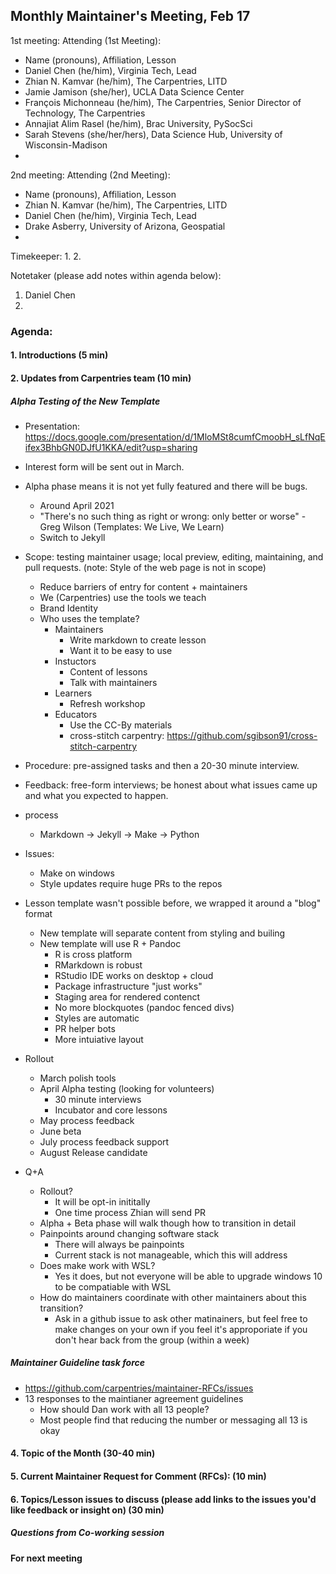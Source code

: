 ## Monthly Maintainer's Meeting, Feb 17

1st meeting:
Attending (1st Meeting):

- Name (pronouns), Affiliation, Lesson
- Daniel Chen (he/him), Virginia Tech, Lead
- Zhian N. Kamvar (he/him), The Carpentries, LITD
- Jamie Jamison (she/her), UCLA Data Science Center
- François Michonneau (he/him), The Carpentries, Senior Director of Technology, The Carpentries
- Annajiat Alim Rasel (he/him), Brac University, PySocSci 
- Sarah Stevens (she/her/hers), Data Science Hub, University of Wisconsin-Madison
- 

2nd meeting:
Attending (2nd Meeting): 

- Name (pronouns), Affiliation, Lesson
- Zhian N. Kamvar (he/him), The Carpentries, LITD
- Daniel Chen (he/him), Virginia Tech, Lead
- Drake Asberry, University of Arizona, Geospatial
- 
Timekeeper:
1. 
2. 

Notetaker (please add notes within agenda below):
1. Daniel Chen
2. 

### Agenda:

#### 1. Introductions (5 min)

#### 2. Updates from Carpentries team (10 min)

##### Alpha Testing of the New Template

 - Presentation: https://docs.google.com/presentation/d/1MloMSt8cumfCmoobH_sLfNqEifex3BhbGN0DJfU1KKA/edit?usp=sharing
 - Interest form will be sent out in March.
 - Alpha phase means it is not yet fully featured and there will be bugs.
     - Around April 2021
     - "There's no such thing as right or wrong: only better or worse" - Greg Wilson (Templates: We Live, We Learn)
     - Switch to Jekyll
 - Scope: testing maintainer usage; local preview, editing, maintaining, and pull requests. (note: Style of the web page is not in scope)
     - Reduce barriers of entry for content + maintainers
     - We (Carpentries) use the tools we teach
     - Brand Identity
     - Who uses the template?
         - Maintainers
             - Write markdown to create lesson
             - Want it to be easy to use
         - Instuctors
             - Content of lessons
             - Talk with maintainers
         - Learners
             - Refresh workshop
         - Educators
             - Use the CC-By materials
             - cross-stitch carpentry: https://github.com/sgibson91/cross-stitch-carpentry
 - Procedure: pre-assigned tasks and then a 20-30 minute interview.
 - Feedback: free-form interviews; be honest about what issues came up and what you expected to happen.

- process
    - Markdown -> Jekyll -> Make -> Python
- Issues:
    - Make on windows
    - Style updates require huge PRs to the repos
- Lesson template wasn't possible before, we wrapped it around a "blog" format
    - New template will separate content from styling and builing
    - New template will use R + Pandoc
        - R is cross platform
        - RMarkdown is robust
        - RStudio IDE works on desktop + cloud
        - Package infrastructure "just works"
        - Staging area for rendered contenct
        - No more blockquotes (pandoc fenced divs)
        - Styles are automatic
        - PR helper bots
        - More intuiative layout
- Rollout
    - March polish tools
    - April Alpha testing (looking for volunteers)
        - 30 minute interviews
        - Incubator and core lessons
    - May process feedback
    - June beta
    - July process feedback support
    - August Release candidate

- Q+A
    - Rollout?
        - It will be opt-in inititally
        - One time process Zhian will send PR
    - Alpha + Beta phase will walk though how to transition in detail
    - Painpoints around changing software stack
        - There will always be  painpoints
        - Current stack is not manageable, which this will address
    - Does make work with WSL?
        - Yes it does, but not everyone will be able to upgrade windows 10 to be compatiable with WSL
    - How do maintainers coordinate with other maintainers about this transition?
        - Ask in a github issue to ask other matinainers, but feel free to make changes on your own if you feel it's approporiate if you don't hear back from the group (within a week)

##### Maintainer Guideline task force

- https://github.com/carpentries/maintainer-RFCs/issues
- 13 responses to the maintianer agreement guidelines
    - How should Dan work with all 13 people?
    - Most people find that reducing the number or messaging all 13 is okay

#### 4. Topic of the Month (30-40 min)

#### 5. Current Maintainer Request for Comment (RFCs): (10 min)

#### 6. Topics/Lesson issues to discuss (please add links to the issues you'd like feedback or insight on) (30 min)

##### Questions from Co-working session

#### For next meeting
